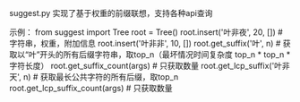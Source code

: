 suggest.py 实现了基于权重的前缀联想，支持各种api查询

示例：
 from suggest import Tree
 root = Tree()
 root.insert('叶非夜', 20, [])    # 字符串，权重，附加信息
 root.insert('叶非非', 10, [])
 root.get_suffix('叶', n)         # 获取以“叶”开头的所有后缀字符串，取top_n（最坏情况时间复杂度 top_n * top_n * 字符长度）
 root.get_suffix_count(args)      # 只获取数量
 root.get_lcp_suffix('叶非天', n) # 获取最长公共字符的所有后缀，取top_n
 root.get_lcp_suffix_count(args) # 只获取数量
